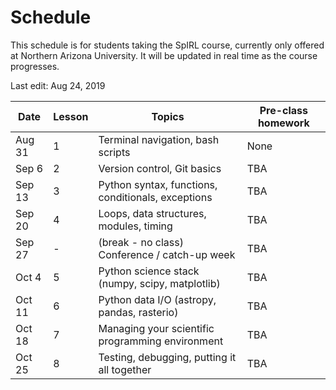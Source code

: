 # Schedule

This schedule is for students taking the SpIRL course, currently only offered at Northern Arizona University. It will be updated in real time as the course progresses.

Last edit: Aug 24, 2019

| Date | Lesson  | Topics | Pre-class homework |
| ---- | ------- | ------ | ------------------ |
| Aug 31 | 1 | Terminal navigation, bash scripts | None |
| Sep 6 | 2 | Version control, Git basics | TBA |
| Sep 13 | 3 | Python syntax, functions, conditionals, exceptions  | TBA |
| Sep 20 | 4 | Loops, data structures, modules, timing | TBA |
| Sep 27 | - | (break - no class) Conference / catch-up week | TBA |
| Oct 4 | 5 | Python science stack (numpy, scipy, matplotlib)  | TBA |
| Oct 11 | 6 | Python data I/O (astropy, pandas, rasterio) | TBA |
| Oct 18 | 7 | Managing your scientific programming environment | TBA |
| Oct 25 | 8 | Testing, debugging, putting it all together | TBA |